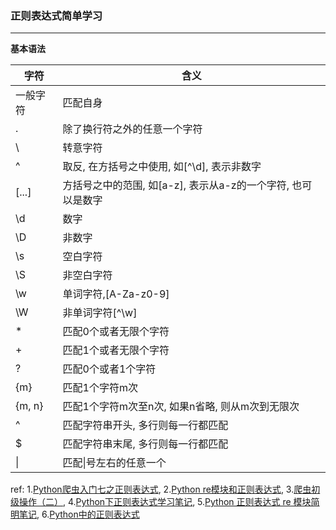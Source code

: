 ### 正则表达式简单学习
---
**基本语法**

|              字符           |                 含义                     |
|----------------------------|-----------------------------------------|
|一般字符       |匹配自身                                                 |
|.             |除了换行符之外的任意一个字符                                |
|\             |转意字符                                                 |
|^             |取反, 在方括号之中使用, 如[^\d], 表示非数字                  |
|[...]         |方括号之中的范围, 如[a-z], 表示从a-z的一个字符, 也可以是数字   |
|\d            |数字                                                    |
|\D            |非数字                                                  |
|\s            |空白字符                                                 |
|\S            |非空白字符                                               |
|\w            |单词字符,[A-Za-z0-9]                                     |
|\W            |非单词字符[^\w]                                          |
|\*             |匹配0个或者无限个字符                                     |
|+             |匹配1个或者无限个字符                                      |
|?             |匹配0个或者1个字符                                        |
|{m}           |匹配1个字符m次                                           |
|{m, n}        |匹配1个字符m次至n次, 如果n省略, 则从m次到无限次               |
|^             |匹配字符串开头, 多行则每一行都匹配                           |
|$             |匹配字符串末尾, 多行则每一行都匹配                           |
|\|            |匹配\|号左右的任意一个                                     |



ref:
1.[Python爬虫入门七之正则表达式](https://cuiqingcai.com/977.html), 2.[Python re模块和正则表达式](https://segmentfault.com/a/1190000004706952),
3.[爬虫初级操作（二）](https://segmentfault.com/a/1190000015643064), 4.[Python下正则表达式学习笔记](https://segmentfault.com/a/1190000005123798),
5.[Python 正则表达式 re 模块简明笔记](https://segmentfault.com/a/1190000007929344), 6.[Python中的正则表达式](https://segmentfault.com/a/1190000015123481)